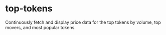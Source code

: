 # top-tokens
Continuously fetch and display price data for the top tokens by volume, top movers, and most popular tokens.
